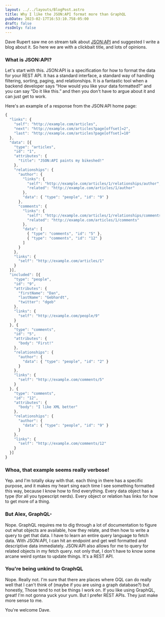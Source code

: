 ```yaml
---
layout: ../../layouts/BlogPost.astro
title: Why I like the JSON:API format more than GraphQL
pubDate: 2023-02-17T16:53:10.758-05:00
draft: false
rssOnly: false
---
```

Dave Rupert saw me on stream talk about [JSON:API](https://jsonapi.org) and suggested I write a blog about it. So here we are with a clickbait title, and lots of opinions.

### What is JSON:API?

Let's start with this. JSON:API is a specification for how to format the data for your REST API. It has a standard interface, a standard way of handling filtering, sorting, paging, and relationships. It is a fantastic tool when a backend developer says “How would you like your data formatted?” and you can say “Do it like this.” and then you don't have to argue about it and can just get to work.

Here's an example of a response from the JSON:API home page:

```js
{
  "links": {
    "self": "http://example.com/articles",
    "next": "http://example.com/articles?page[offset]=2",
    "last": "http://example.com/articles?page[offset]=10"
  },
  "data": [{
    "type": "articles",
    "id": "1",
    "attributes": {
      "title": "JSON:API paints my bikeshed!"
    },
    "relationships": {
      "author": {
        "links": {
          "self": "http://example.com/articles/1/relationships/author",
          "related": "http://example.com/articles/1/author"
        },
        "data": { "type": "people", "id": "9" }
      },
      "comments": {
        "links": {
          "self": "http://example.com/articles/1/relationships/comments",
          "related": "http://example.com/articles/1/comments"
        },
        "data": [
          { "type": "comments", "id": "5" },
          { "type": "comments", "id": "12" }
        ]
      }
    },
    "links": {
      "self": "http://example.com/articles/1"
    }
  }],
  "included": [{
    "type": "people",
    "id": "9",
    "attributes": {
      "firstName": "Dan",
      "lastName": "Gebhardt",
      "twitter": "dgeb"
    },
    "links": {
      "self": "http://example.com/people/9"
    }
  }, {
    "type": "comments",
    "id": "5",
    "attributes": {
      "body": "First!"
    },
    "relationships": {
      "author": {
        "data": { "type": "people", "id": "2" }
      }
    },
    "links": {
      "self": "http://example.com/comments/5"
    }
  }, {
    "type": "comments",
    "id": "12",
    "attributes": {
      "body": "I like XML better"
    },
    "relationships": {
      "author": {
        "data": { "type": "people", "id": "9" }
      }
    },
    "links": {
      "self": "http://example.com/comments/12"
    }
  }]
}
```

### Whoa, that example seems really verbose!

Yep. and I'm totally okay with that. each thing in there has a specific purpose, and it makes my heart sing each time I see something formatted this way, because I know how to find everything. Every data object has a type (for all you typescript nerds). Every object or relation has links for how to get more of a thing.

### But Alex, GraphQL-

Nope. GraphQL requires me to dig through a lot of documentation to figure out what objects are available, how they relate, and then how to write a query to get that data. I have to learn an entire query language to fetch data. With JSON:API, I can hit an endpoint and get well formatted and descriptive data immediately. JSON:API also allows for me to query for related objects in my fetch query. not only that, I don't have to know some arcane weird syntax to update things. It's a REST API.

### You're being unkind to GraphQL

Nope. Really not. I'm sure that there are places where GQL can do really well that I can't think of (maybe if you are using a graph database?) but honestly, Those tend to not be things I work on. If you like using GraphQL, great! I'm not gonna yuck your yum. But I prefer REST APIs. They just make more sense to me.

You're welcome Dave.
